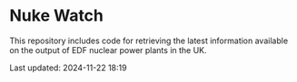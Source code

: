 # Nuke Watch

This repository includes code for retrieving the latest information available on the output of EDF nuclear power plants in the UK.

Last updated: 2024-11-22 18:19